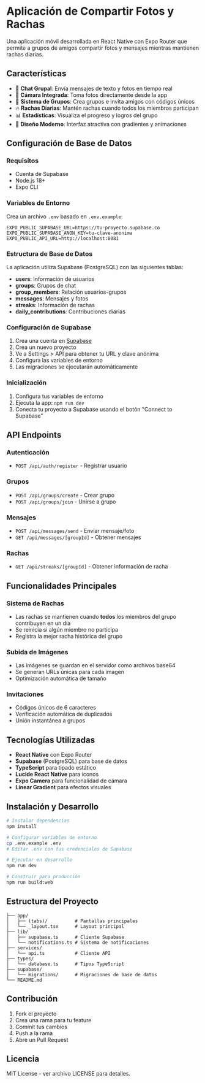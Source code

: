 # Aplicación de Compartir Fotos y Rachas

Una aplicación móvil desarrollada en React Native con Expo Router que permite a grupos de amigos compartir fotos y mensajes mientras mantienen rachas diarias.

## Características

- 📱 **Chat Grupal**: Envía mensajes de texto y fotos en tiempo real
- 📸 **Cámara Integrada**: Toma fotos directamente desde la app
- 👥 **Sistema de Grupos**: Crea grupos e invita amigos con códigos únicos
- 🔥 **Rachas Diarias**: Mantén rachas cuando todos los miembros participan
- 📊 **Estadísticas**: Visualiza el progreso y logros del grupo
- 🎨 **Diseño Moderno**: Interfaz atractiva con gradientes y animaciones

## Configuración de Base de Datos

### Requisitos
- Cuenta de Supabase
- Node.js 18+
- Expo CLI

### Variables de Entorno

Crea un archivo `.env` basado en `.env.example`:

```env
EXPO_PUBLIC_SUPABASE_URL=https://tu-proyecto.supabase.co
EXPO_PUBLIC_SUPABASE_ANON_KEY=tu-clave-anonima
EXPO_PUBLIC_API_URL=http://localhost:8081
```

### Estructura de Base de Datos

La aplicación utiliza Supabase (PostgreSQL) con las siguientes tablas:

- **users**: Información de usuarios
- **groups**: Grupos de chat
- **group_members**: Relación usuarios-grupos
- **messages**: Mensajes y fotos
- **streaks**: Información de rachas
- **daily_contributions**: Contribuciones diarias

### Configuración de Supabase

1. Crea una cuenta en [Supabase](https://supabase.com)
2. Crea un nuevo proyecto
3. Ve a Settings > API para obtener tu URL y clave anónima
4. Configura las variables de entorno
5. Las migraciones se ejecutarán automáticamente

### Inicialización

1. Configura tus variables de entorno
2. Ejecuta la app: `npm run dev`
3. Conecta tu proyecto a Supabase usando el botón "Connect to Supabase"

## API Endpoints

### Autenticación
- `POST /api/auth/register` - Registrar usuario

### Grupos
- `POST /api/groups/create` - Crear grupo
- `POST /api/groups/join` - Unirse a grupo

### Mensajes
- `POST /api/messages/send` - Enviar mensaje/foto
- `GET /api/messages/[groupId]` - Obtener mensajes

### Rachas
- `GET /api/streaks/[groupId]` - Obtener información de racha

## Funcionalidades Principales

### Sistema de Rachas
- Las rachas se mantienen cuando **todos** los miembros del grupo contribuyen en un día
- Se reinicia si algún miembro no participa
- Registra la mejor racha histórica del grupo

### Subida de Imágenes
- Las imágenes se guardan en el servidor como archivos base64
- Se generan URLs únicas para cada imagen
- Optimización automática de tamaño

### Invitaciones
- Códigos únicos de 6 caracteres
- Verificación automática de duplicados
- Unión instantánea a grupos

## Tecnologías Utilizadas

- **React Native** con Expo Router
- **Supabase** (PostgreSQL) para base de datos
- **TypeScript** para tipado estático
- **Lucide React Native** para iconos
- **Expo Camera** para funcionalidad de cámara
- **Linear Gradient** para efectos visuales

## Instalación y Desarrollo

```bash
# Instalar dependencias
npm install

# Configurar variables de entorno
cp .env.example .env
# Editar .env con tus credenciales de Supabase

# Ejecutar en desarrollo
npm run dev

# Construir para producción
npm run build:web
```

## Estructura del Proyecto

```
├── app/
│   ├── (tabs)/          # Pantallas principales
│   └── _layout.tsx      # Layout principal
├── lib/
│   ├── supabase.ts      # Cliente Supabase
│   └── notifications.ts # Sistema de notificaciones
├── services/
│   └── api.ts           # Cliente API
├── types/
│   └── database.ts      # Tipos TypeScript
├── supabase/
│   └── migrations/      # Migraciones de base de datos
└── README.md
```

## Contribución

1. Fork el proyecto
2. Crea una rama para tu feature
3. Commit tus cambios
4. Push a la rama
5. Abre un Pull Request

## Licencia

MIT License - ver archivo LICENSE para detalles.
